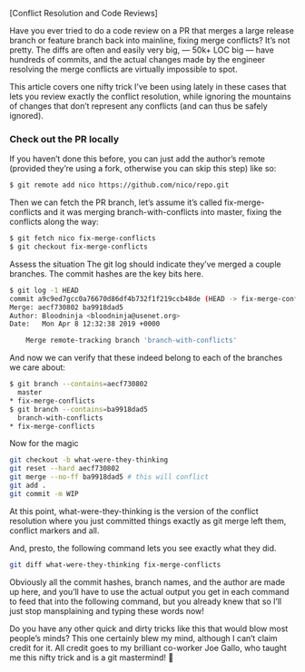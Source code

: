 [Conflict Resolution and Code Reviews]

Have you ever tried to do a code review on a PR that merges a large release branch or feature branch back into mainline, fixing merge conflicts? It’s not pretty. The diffs are often and easily very big, — 50k+ LOC big — have hundreds of commits, and the actual changes made by the engineer resolving the merge conflicts are virtually impossible to spot.

This article covers one nifty trick I’ve been using lately in these cases that lets you review exactly the conflict resolution, while ignoring the mountains of changes that don’t represent any conflicts (and can thus be safely ignored).

### Check out the PR locally
If you haven’t done this before, you can just add the author’s remote (provided they’re using a fork, otherwise you can skip this step) like so:

```bash
$ git remote add nico https://github.com/nico/repo.git
```

Then we can fetch the PR branch, let’s assume it’s called fix-merge-conflicts and it was merging branch-with-conflicts into master, fixing the conflicts along the way:

```bash
$ git fetch nico fix-merge-conflicts
$ git checkout fix-merge-conflicts
```
Assess the situation
The git log should indicate they’ve merged a couple branches. The commit hashes are the key bits here.

```bash
$ git log -1 HEAD
commit a9c9ed7gcc0a76670d86df4b732f1f219ccb48de (HEAD -> fix-merge-conflicts)
Merge: aecf730802 ba9918dad5
Author: Bloodninja <bloodninja@usenet.org>
Date:   Mon Apr 8 12:32:38 2019 +0000

    Merge remote-tracking branch 'branch-with-conflicts'
```
And now we can verify that these indeed belong to each of the branches we care about:

```bash
$ git branch --contains=aecf730802
  master
* fix-merge-conflicts
$ git branch --contains=ba9918dad5
  branch-with-conflicts
* fix-merge-conflicts
```
Now for the magic
```bash
git checkout -b what-were-they-thinking
git reset --hard aecf730802
git merge --no-ff ba9918dad5 # this will conflict
git add .
git commit -m WIP
```
At this point, what-were-they-thinking is the version of the conflict resolution where you just committed things exactly as git merge left them, conflict markers and all.

And, presto, the following command lets you see exactly what they did.

```bash
git diff what-were-they-thinking fix-merge-conflicts
```
Obviously all the commit hashes, branch names, and the author are made up here, and you’ll have to use the actual output you get in each command to feed that into the following command, but you already knew that so I’ll just stop mansplaining and typing these words now!

Do you have any other quick and dirty tricks like this that would blow most people’s minds? This one certainly blew my mind, although I can’t claim credit for it. All credit goes to my brilliant co-worker Joe Gallo, who taught me this nifty trick and is a git mastermind! 🥰